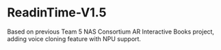 # ReadinTime-V1.5
Based on previous Team 5 NAS Consortium AR Interactive Books project, adding voice cloning feature with NPU support.
